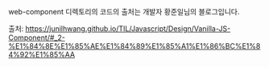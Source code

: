 web-component 디렉토리의 코드의 출처는 개발자 황준일님의 블로그입니다.

출처: https://junilhwang.github.io/TIL/Javascript/Design/Vanilla-JS-Component/#_2-%E1%84%8E%E1%85%AE%E1%84%89%E1%85%A1%E1%86%BC%E1%84%92%E1%85%AA